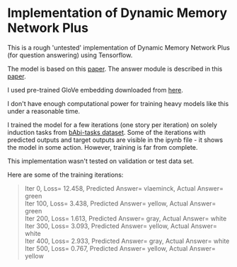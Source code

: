 # Implementation of Dynamic Memory Network Plus

This is a rough 'untested' implementation of Dynamic Memory Network Plus (for question answering) using Tensorflow.

The model is based on this [paper](https://arxiv.org/abs/1603.01417). The answer module is described in this [paper](https://arxiv.org/pdf/1506.07285.pdf).

I used pre-trained GloVe embedding downloaded from [here](https://nlp.stanford.edu/projects/glove/).

I don't have enough computational power for training heavy models like this under a reasonable time.

I trained the model for a few iterations (one story per iteration) on solely induction tasks from [bAbi-tasks dataset](https://research.fb.com/downloads/babi/). Some of the iterations with predicted outputs and target outputs are visible in
the ipynb file - it shows the model in some action. However, training is far from complete.

This implementation wasn't tested on validation or test data set.

Here are some of the training iterations:


>Iter 0, Loss= 12.458, Predicted Answer= vlaeminck, Actual Answer= green <br/>
>Iter 100, Loss= 3.438, Predicted Answer= yellow, Actual Answer= green <br/>
>Iter 200, Loss= 1.613, Predicted Answer= gray, Actual Answer= white <br/>
>Iter 300, Loss= 3.093, Predicted Answer= yellow, Actual Answer= white <br/>
>Iter 400, Loss= 2.933, Predicted Answer= gray, Actual Answer= white <br/>
>Iter 500, Loss= 0.767, Predicted Answer= yellow, Actual Answer= yellow









